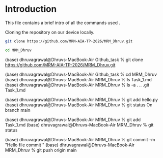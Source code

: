 # Introduction

This file contains a brief intro of all the commands used .

Cloning the repository on our device locally.

```bash
git clone https://github.com/MRM-AIA-TP-2026/MRM_Dhruv.git

cd MRM_Dhruv

```

(base) dhruvagrawal@Dhruvs-MacBook-Air Github_task % git clone https://github.com/MRM-AIA-TP-2026/MRM_Dhruv.git

(base) dhruvagrawal@Dhruvs-MacBook-Air Github_task % cd MRM_Dhruv
(base) dhruvagrawal@Dhruvs-MacBook-Air MRM_Dhruv % ls
Task_1.md
(base) dhruvagrawal@Dhruvs-MacBook-Air MRM_Dhruv % ls -a
.               ..              .git            Task_1.md

(base) dhruvagrawal@Dhruvs-MacBook-Air MRM_Dhruv % git add hello.py
(base) dhruvagrawal@Dhruvs-MacBook-Air MRM_Dhruv % git status
On branch main

(base) dhruvagrawal@Dhruvs-MacBook-Air MRM_Dhruv % git add Task_1.md
(base) dhruvagrawal@Dhruvs-MacBook-Air MRM_Dhruv % git status

(base) dhruvagrawal@Dhruvs-MacBook-Air MRM_Dhruv % git commit -m "Hello file commit
" 
(base) dhruvagrawal@Dhruvs-MacBook-Air MRM_Dhruv % git push origin main
